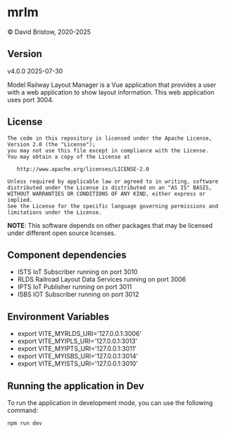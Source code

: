 # mrlm

&copy; David Bristow, 2020-2025

## Version
v4.0.0 2025-07-30


Model Railway Layout Manager is a Vue application that provides a user with a web application to show layout information.  This web application uses port 3004.

## License

    The code in this repository is licensed under the Apache License, Version 2.0 (the "License");
    you may not use this file except in compliance with the License.
    You may obtain a copy of the License at

       http://www.apache.org/licenses/LICENSE-2.0

    Unless required by applicable law or agreed to in writing, software
    distributed under the License is distributed on an "AS IS" BASIS,
    WITHOUT WARRANTIES OR CONDITIONS OF ANY KIND, either express or implied.
    See the License for the specific language governing permissions and
    limitations under the License.

**NOTE**: This software depends on other packages that may be licensed under different open source licenses.

## Component dependencies

* ISTS IoT Subscriber running on port 3010
* RLDS Railroad Layout Data Services running on port 3006
* IPTS IoT Publisher running on port 3011
* ISBS IOT Subscriber running on port 3012

## Environment Variables

* export VITE_MYRLDS_URI='127.0.0.1:3006'
* export VITE_MYIPLS_URI='127.0.0.1:3013'
* export VITE_MYIPTS_URI='127.0.0.1:3011'
* export VITE_MYISBS_URI='127.0.0.1:3014'
* export VITE_MYISTS_URI='127.0.0.1:3010'

## Running the application in Dev
To run the application in development mode, you can use the following command:

```bash
npm run dev
```
